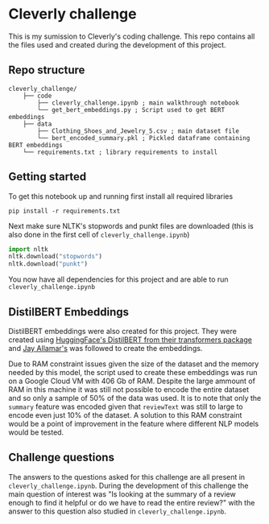 # Cleverly challenge

This is my sumission to Cleverly's coding challenge. This repo contains all the files used and created during the development of this project.

## Repo structure

```
cleverly_challenge/
    ├── code
        ├── cleverly_challenge.ipynb ; main walkthrough notebook
        └── get_bert_embeddings.py ; Script used to get BERT embeddings
    ├── data
        ├── Clothing_Shoes_and_Jewelry_5.csv ; main dataset file
        └── bert_encoded_summary.pkl ; Pickled dataframe containing BERT embeddings
    └── requirements.txt ; library requirements to install
```

## Getting started

To get this notebook up and running first install all required libraries

```
pip install -r requirements.txt
```

Next make sure NLTK's stopwords and punkt files are downloaded (this is also done in the first cell of `cleverly_challenge.ipynb`)

```python
import nltk
nltk.download("stopwords")
nltk.download("punkt")
```

You now have all dependencies for this project and are able to run `cleverly_challenge.ipynb`

## DistilBERT Embeddings 

DistilBERT embeddings were also created for this project. They were created using [HuggingFace's DistilBERT from their transformers package](https://github.com/huggingface/transformers) and [Jay Allamar's](http://jalammar.github.io/a-visual-guide-to-using-bert-for-the-first-time/) was followed to create the embeddings. 

Due to RAM constraint issues given the size of the dataset and the memory needed by this model, the script used to create these embeddings was run on a Google Cloud VM with 406 Gb of RAM. Despite the large ammount of RAM in this machine it was still not possible to encode the entire dataset and so only a sample of 50% of the data was used. It is to note that only the `summary` feature was encoded given that `reviewText` was still to large to encode even just 10% of the dataset. A solution to this RAM constraint would be a point of improvement in the feature where different NLP models would be tested.

## Challenge questions

The answers to the questions asked for this challenge are all present in `cleverly_challenge.ipynb`.
During the development of this challenge the main question of interest was "Is looking at the summary of a review enough to find it helpful or do we have to read the entire review?" with the answer to this question also studied in `cleverly_challenge.ipynb`.